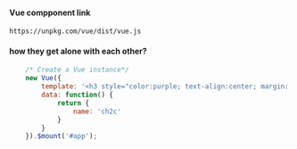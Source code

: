
#### Vue compponent link

`https://unpkg.com/vue/dist/vue.js`

#### how they get alone with each other?

```javascript
    /* Create a Vue instance*/
    new Vue({
        template: '<h3 style="color:purple; text-align:center; margin: 300px;">{{ name }}</h3>',
        data: function() {
            return {
                name: 'ch2c'
            }
        }
    }).$mount('#app');
```
